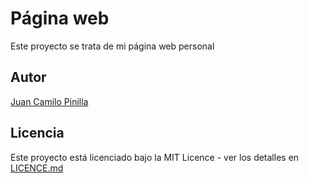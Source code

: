 # Página web

Este proyecto se trata de mi página web personal

## Autor

[Juan Camilo Pinilla](https://jcpinilla.github.io/proyecto-1)

## Licencia

Este proyecto está licenciado bajo la MIT Licence - ver los detalles en [LICENCE.md](LINCENCE.md)
